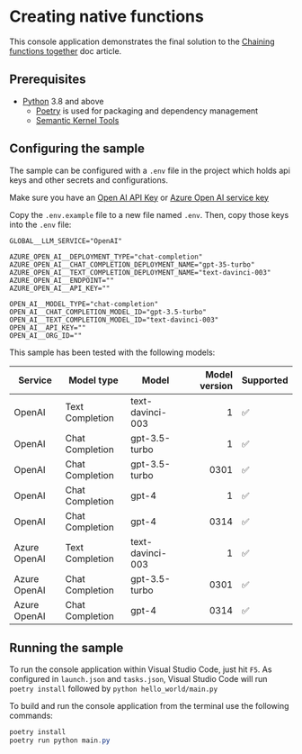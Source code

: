 # Creating native functions

This console application demonstrates the final solution to the [Chaining functions together](https://learn.microsoft.com/en-us/semantic-kernel/creating-agents/chaining-functions) doc article.

## Prerequisites

- [Python](https://www.python.org/downloads/) 3.8 and above
  - [Poetry](https://python-poetry.org/) is used for packaging and dependency management
  - [Semantic Kernel Tools](https://marketplace.visualstudio.com/items?itemName=ms-semantic-kernel.semantic-kernel)

## Configuring the sample

The sample can be configured with a `.env` file in the project which holds api keys and other secrets and configurations.

Make sure you have an
[Open AI API Key](https://openai.com/api/) or
[Azure Open AI service key](https://learn.microsoft.com/azure/cognitive-services/openai/quickstart?pivots=rest-api)

Copy the `.env.example` file to a new file named `.env`. Then, copy those keys into the `.env` file:

```
GLOBAL__LLM_SERVICE="OpenAI"

AZURE_OPEN_AI__DEPLOYMENT_TYPE="chat-completion"
AZURE_OPEN_AI__CHAT_COMPLETION_DEPLOYMENT_NAME="gpt-35-turbo"
AZURE_OPEN_AI__TEXT_COMPLETION_DEPLOYMENT_NAME="text-davinci-003"
AZURE_OPEN_AI__ENDPOINT=""
AZURE_OPEN_AI__API_KEY=""

OPEN_AI__MODEL_TYPE="chat-completion"
OPEN_AI__CHAT_COMPLETION_MODEL_ID="gpt-3.5-turbo"
OPEN_AI__TEXT_COMPLETION_MODEL_ID="text-davinci-003"
OPEN_AI__API_KEY=""
OPEN_AI__ORG_ID=""
```

This sample has been tested with the following models:

| Service      | Model type      | Model            | Model version | Supported |
| ------------ | --------------- | ---------------- | ------------: | --------- |
| OpenAI       | Text Completion | text-davinci-003 |             1 | ✅        |
| OpenAI       | Chat Completion | gpt-3.5-turbo    |             1 | ✅        |
| OpenAI       | Chat Completion | gpt-3.5-turbo    |          0301 | ✅        |
| OpenAI       | Chat Completion | gpt-4            |             1 | ✅        |
| OpenAI       | Chat Completion | gpt-4            |          0314 | ✅        |
| Azure OpenAI | Text Completion | text-davinci-003 |             1 | ✅        |
| Azure OpenAI | Chat Completion | gpt-3.5-turbo    |          0301 | ✅        |
| Azure OpenAI | Chat Completion | gpt-4       |          0314 | ✅        |

## Running the sample

To run the console application within Visual Studio Code, just hit `F5`.
As configured in `launch.json` and `tasks.json`, Visual Studio Code will run `poetry install` followed by `python hello_world/main.py`

To build and run the console application from the terminal use the following commands:

```powershell
poetry install
poetry run python main.py
```

